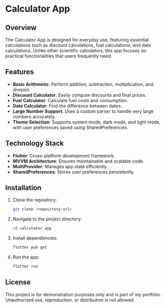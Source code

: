 # Calculator App

## Overview
The Calculator App is designed for everyday use, featuring essential calculations such as discount calculations, fuel calculations, and date calculations. Unlike other scientific calculators, this app focuses on practical functionalities that users frequently need.

## Features
- **Basic Arithmetic**: Perform addition, subtraction, multiplication, and division.
- **Discount Calculator**: Easily compute discounts and final prices.
- **Fuel Calculator**: Calculate fuel costs and consumption.
- **Date Calculator**: Find the difference between dates.
- **Large Number Support**: Uses a custom parser to handle very large numbers accurately.
- **Theme Selection**: Supports system mode, dark mode, and light mode, with user preferences saved using SharedPreferences.

## Technology Stack
- **Flutter**: Cross-platform development framework.
- **MVVM Architecture**: Ensures maintainable and scalable code.
- **MultiProvider**: Manages app state efficiently.
- **SharedPreferences**: Stores user preferences persistently.

## Installation
1. Clone the repository:
   ```sh
   git clone <repository-url>
   ```
2. Navigate to the project directory:
   ```sh
   cd calculator_app
   ```
3. Install dependencies:
   ```sh
   flutter pub get
   ```
4. Run the app:
   ```sh
   flutter run
   ```

## License
This project is for demonstration purposes only and is part of my portfolio. Unauthorized use, reproduction, or distribution is not allowed.

